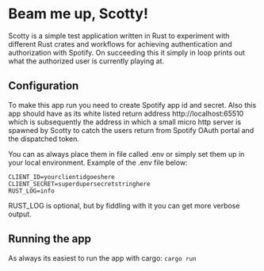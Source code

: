 # Beam me up, Scotty!
Scotty is a simple test application written in Rust to experiment with different Rust crates and workflows for achieving authentication and authorization with Spotify. On succeeding this it simply in loop prints out what the authorized user is currently playing at.


## Configuration

To make this app run you need to create Spotify app id and secret. Also this app should have as its white listed return address http://localhost:65510 which is subsequently the address in which a small micro http server is spawned by Scotty to catch the users return from Spotify OAuth portal and the dispatched token.

You can as always place them in file called .env or simply set them up in your local environment. Example of the .env file below:
```
CLIENT_ID=yourclientidgoeshere
CLIENT_SECRET=superdupersecretstringhere
RUST_LOG=info
```

RUST_LOG is optional, but by fiddling with it you can get more verbose output.

## Running the app

As always its easiest to run the app with cargo:
```cargo run```

